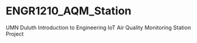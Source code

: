 # ENGR1210_AQM_Station
UMN Duluth Introduction to Engineering IoT Air Quality Monitoring Station Project
